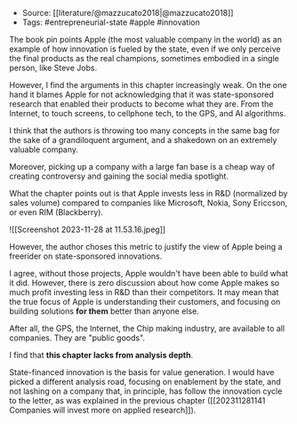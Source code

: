 
- Source: [[literature/@mazzucato2018|@mazzucato2018]]
- Tags: #entrepreneurial-state #apple #innovation 

The book pin points Apple (the most valuable company in the world) as an example of how innovation is fueled by the state, even if we only perceive the final products as the real champions, sometimes embodied in a single person, like Steve Jobs. 

However, I find the arguments in this chapter increasingly weak. On the one hand it blames Apple for not acknowledging that it was state-sponsored research that enabled their products to become what they are. From the Internet, to touch screens, to cellphone tech, to the GPS, and AI algorithms. 

I think that the authors is throwing too many concepts in the same bag for the sake of a grandiloquent argument, and a shakedown on an extremely valuable company. 

Moreover, picking up a company with a large fan base is a cheap way of creating controversy and gaining the social media spotlight. 

What the chapter points out is that Apple invests less in R&D (normalized by sales volume) compared to companies like Microsoft, Nokia, Sony Ericcson, or even RIM (Blackberry). 

![[Screenshot 2023-11-28 at 11.53.16.jpeg]]

However, the author choses this metric to justify the view of Apple being a freerider on state-sponsored innovations. 

I agree, without those projects, Apple wouldn't have been able to build what it did. However, there is zero discussion about how come Apple makes so much profit investing less in R&D than their competitors. It may mean that the true focus of Apple is understanding their customers, and focusing on building solutions **for them** better than anyone else. 

After all, the GPS, the Internet, the Chip making industry, are available to all companies. They are "public goods". 

I find that **this chapter lacks from analysis depth**. 

State-financed innovation is the basis for value generation. I would have picked a different analysis road, focusing on enablement by the state, and not lashing on a company that, in principle, has follow the innovation cycle to the letter, as was explained in the previous chapter ([[202311281141 Companies will invest more on applied research]]). 